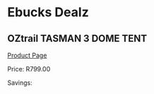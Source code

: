 
# Ebucks Dealz
## OZtrail TASMAN 3 DOME TENT
[Product Page](https://www.ebucks.com/web/shop/productSelected.do?prodId=1055639081&catId=714965764)

Price: R799.00

Savings: 


	